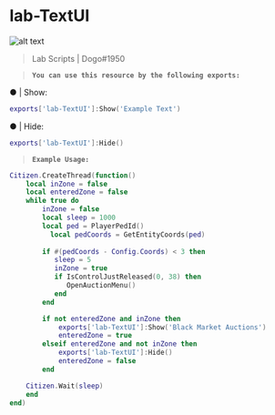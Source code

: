 # lab-TextUI

![alt text](https://media.discordapp.net/attachments/826948656669392906/960632830361219172/unknown.png)

> Lab Scripts | Dogo#1950

> __`You can use this resource by the following exports:`__

●  | Show:
```lua
exports['lab-TextUI']:Show('Example Text')
```

●  | Hide:
```lua
exports['lab-TextUI']:Hide()
```

> __`Example Usage:`__

```lua
Citizen.CreateThread(function()
    local inZone = false
    local enteredZone = false
    while true do
        inZone = false
        local sleep = 1000
        local ped = PlayerPedId()
	      local pedCoords = GetEntityCoords(ped)
            
        if #(pedCoords - Config.Coords) < 3 then
           sleep = 5
           inZone = true
           if IsControlJustReleased(0, 38) then                   
              OpenAuctionMenu()
           end
        end

        if not enteredZone and inZone then
            exports['lab-TextUI']:Show('Black Market Auctions')
            enteredZone = true
        elseif enteredZone and not inZone then
            exports['lab-TextUI']:Hide()
            enteredZone = false
        end

    Citizen.Wait(sleep)
    end
end)
```

